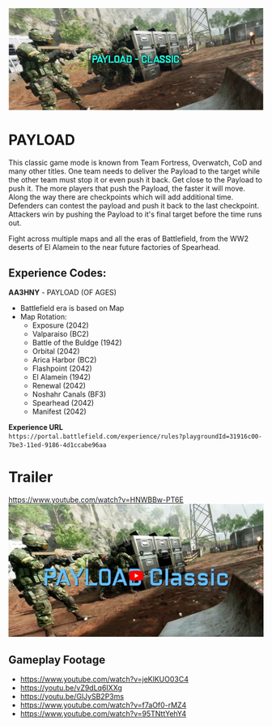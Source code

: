 ![PAYLOAD-BANNER](/resources/payload_cover.png "PAYLOAD-BANNER")

# PAYLOAD #
This classic game mode is known from Team Fortress, Overwatch, CoD and many other titles. 
One team needs to deliver the Payload to the target while the other team must stop it or even push it back. 
Get close to the Payload to push it. The more players that push the Payload, the faster it will move. 
Along the way there are checkpoints which will add additional time. Defenders can contest the payload and push it back to the last checkpoint. 
Attackers win by pushing the Payload to it's final target before the time runs out.

Fight across multiple maps and all the eras of Battlefield, from the WW2 deserts of El Alamein to the near future factories of Spearhead.

## Experience Codes: ##
**AA3HNY** - PAYLOAD (OF AGES)
   
   - Battlefield era is based on Map
   - Map Rotation:
      - Exposure (2042)
      - Valparaiso (BC2)
      - Battle of the Buldge (1942)
      - Orbital (2042)
      - Arica Harbor (BC2)
      - Flashpoint (2042)
      - El Alamein (1942)
      - Renewal (2042)
      - Noshahr Canals (BF3)
      - Spearhead (2042)
      - Manifest (2042)

**Experience URL**  
`https://portal.battlefield.com/experience/rules?playgroundId=31916c00-7be3-11ed-9186-4d1ccabe96aa`

# Trailer #
https://www.youtube.com/watch?v=HNWBBw-PT6E
[![PAYLOAD TRAILER](/resources/trailer.png "PAYLOAD CLASSIC TRAILER")](https://www.youtube.com/watch?v=HNWBBw-PT6E)

## Gameplay Footage ##

- https://www.youtube.com/watch?v=jeKlKUO03C4
- https://youtu.be/vZ9dLq6IXXg
- https://youtu.be/GlJySB2P3ms
- https://www.youtube.com/watch?v=f7aOf0-rMZ4
- https://www.youtube.com/watch?v=95TNttYehY4
